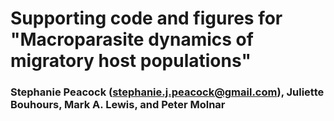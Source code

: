 # Supporting code and figures for "Macroparasite dynamics of migratory host populations"
### Stephanie Peacock (stephanie.j.peacock@gmail.com), Juliette Bouhours, Mark A. Lewis, and Peter Molnar

